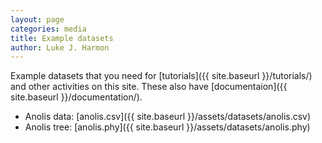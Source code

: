```yaml
---
layout: page
categories: media
title: Example datasets
author: Luke J. Harmon
---
```


Example datasets that you need for [tutorials]({{ site.baseurl }}/tutorials/) and other activities on this site. These also have [documentaion]({{ site.baseurl }}/documentation/).

- Anolis data: [anolis.csv]({{ site.baseurl }}/assets/datasets/anolis.csv)
- Anolis tree: [anolis.phy]({{ site.baseurl }}/assets/datasets/anolis.phy)
